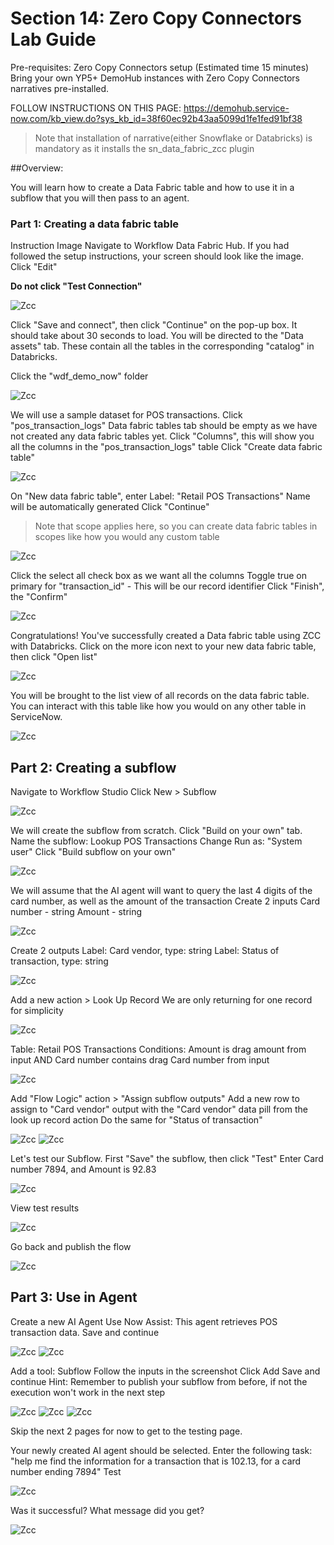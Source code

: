# Section 14: Zero Copy Connectors Lab Guide

Pre-requisites:
Zero Copy Connectors setup (Estimated time 15 minutes)
Bring your own YP5+ DemoHub instances with Zero Copy Connectors narratives pre-installed.

FOLLOW INSTRUCTIONS ON THIS PAGE: https://demohub.service-now.com/kb_view.do?sys_kb_id=38f60ec92b43aa5099d1fe1fed91bf38 

>Note that installation of narrative(either Snowflake or Databricks) is mandatory as it installs the sn_data_fabric_zcc plugin

##Overview:

You will learn how to create a Data Fabric table and how to use it in a subflow that you will then pass to an agent.

### Part 1: Creating a data fabric table


Instruction	Image
Navigate to Workflow Data Fabric Hub. If you had followed the setup instructions, your screen should look like the image. Click "Edit"

**Do not click "Test Connection"**

![Zcc](screenshots/zcc-1.png)

	
Click "Save and connect", then click "Continue" on the pop-up box. It should take about 30 seconds to load.	
You will be directed to the "Data assets" tab. These contain all the tables in the corresponding "catalog" in Databricks.

Click the "wdf_demo_now" folder	

![Zcc](screenshots/zcc-2.png)


We will use a sample dataset for POS transactions.
Click "pos_transaction_logs"
Data fabric tables tab should be empty as we have not created any data fabric tables yet.
Click "Columns", this will show you all the columns in the "pos_transaction_logs" table
Click "Create data fabric table"	


![Zcc](screenshots/zcc-3.png)


On "New data fabric table", enter Label: "Retail POS Transactions"
Name will be automatically generated
Click "Continue"

>Note that scope applies here, so you can create data fabric tables in scopes like how you would any custom table	

![Zcc](screenshots/zcc-4.png)

Click the select all check box as we want all the columns
Toggle true on primary for "transaction_id" - This will be our record identifier
Click "Finish", the "Confirm"	

![Zcc](screenshots/zcc-5.png)

Congratulations! You've successfully created a Data fabric table using ZCC with Databricks.
Click on the more icon next to your new data fabric table, then click "Open list"	

![Zcc](screenshots/zcc-6.png)

You will be brought to the list view of all records on the data fabric table. You can interact with this table like how you would on any other table in ServiceNow.	

![Zcc](screenshots/zcc-7.png)

## Part 2: Creating a subflow


Navigate to Workflow Studio
Click New > Subflow	

![Zcc](screenshots/zcc-8.png)

We will create the subflow from scratch. Click "Build on your own" tab.
Name the subflow: Lookup POS Transactions
Change Run as: "System user"
Click "Build subflow on your own"	

![Zcc](screenshots/zcc-9.png)

We will assume that the AI agent will want to query the last 4 digits of the card number, as well as the amount of the transaction
Create 2 inputs
Card number - string
Amount - string	

![Zcc](screenshots/zcc-10.png)

Create 2 outputs
Label: Card vendor, type: string
Label: Status of transaction, type: string	

![Zcc](screenshots/zcc-11.png)

Add a new action > Look Up Record
We are only returning for one record for simplicity

![Zcc](screenshots/zcc-12.png)
	
Table: Retail POS Transactions
Conditions: 
Amount is drag amount from input
AND
Card number contains drag Card number from input	

![Zcc](screenshots/zcc-13.png)

Add "Flow Logic" action > "Assign subflow outputs"
Add a new row to assign to "Card vendor" output with the "Card vendor" data pill from the look up record action
Do the same for "Status of transaction"

![Zcc](screenshots/zcc-14.png)
![Zcc](screenshots/zcc-15.png)
	
Let's test our Subflow.
First "Save" the subflow, then click "Test"
Enter Card number 7894, and Amount is 92.83	

![Zcc](screenshots/zcc-16.png)

View test results	

![Zcc](screenshots/zcc-17.png)


Go back and publish the flow	

![Zcc](screenshots/zcc-18.png)

## Part 3: Use in Agent

Create a new AI Agent
Use Now Assist: This agent retrieves POS transaction data.
Save and continue	

![Zcc](screenshots/zcc-19.png)
![Zcc](screenshots/zcc-20.png)

Add a tool: Subflow
Follow the inputs in the screenshot
Click Add
Save and continue
Hint: Remember to publish your subflow from before, if not the execution won't work in the next step	

![Zcc](screenshots/zcc-21.png)
![Zcc](screenshots/zcc-22.png)
![Zcc](screenshots/zcc-23.png)

Skip the next 2 pages for now to get to the testing page.

Your newly created AI agent should be selected. Enter the following task:
"help me find the information for a transaction that is 102.13, for a card number ending 7894"
Test	

![Zcc](screenshots/zcc-24.png)

Was it successful? What message did you get?	

![Zcc](screenshots/zcc-25.png)

